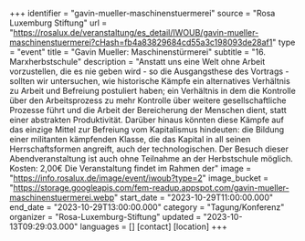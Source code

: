 +++
identifier = "gavin-mueller-maschinenstuermerei"
source = "Rosa Luxemburg Stiftung"
url = "https://rosalux.de/veranstaltung/es_detail/IWOUB/gavin-mueller-maschinenstuermerei?cHash=fb4a83829684cd55a3c198093de28af1"
type = "event"
title = "Gavin Mueller: Maschinenstürmerei"
subtitle = "16. Marxherbstschule"
description = "Anstatt uns eine Welt ohne Arbeit vorzustellen, die es nie geben wird - so die Ausgangsthese des Vortrags - sollten wir untersuchen, wie historische Kämpfe ein alternatives Verhältnis zu Arbeit und Befreiung postuliert haben; ein Verhältnis in dem die Kontrolle über den Arbeitsprozess zu mehr Kontrolle über weitere gesellschaftliche Prozesse führt und die Arbeit der Bereicherung der Menschen dient, statt einer abstrakten Produktivität. Darüber hinaus könnten diese Kämpfe auf das einzige Mittel zur Befreiung vom Kapitalismus hindeuten: die Bildung einer militanten kämpfenden Klasse, die das Kapital in all seinen Herrschaftsformen angreift, auch der technologischen. 
Der Besuch dieser Abendveranstaltung ist auch ohne Teilnahme an der Herbstschule möglich.
Kosten: 2,00€
Die Veranstaltung findet im Rahmen der"
image = "https://info.rosalux.de/image/event/iwoub?type=2"
image_bucket = "https://storage.googleapis.com/fem-readup.appspot.com/gavin-mueller-maschinenstuermerei.webp"
start_date = "2023-10-29T11:00:00.000"
end_date = "2023-10-29T13:00:00.000"
category = "Tagung/Konferenz"
organizer = "Rosa-Luxemburg-Stiftung"
updated = "2023-10-13T09:29:03.000"
languages = []
[contact]
[location]
+++